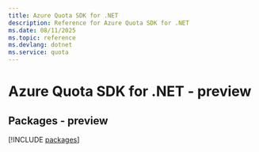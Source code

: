 ```yaml
---
title: Azure Quota SDK for .NET
description: Reference for Azure Quota SDK for .NET
ms.date: 08/11/2025
ms.topic: reference
ms.devlang: dotnet
ms.service: quota
---
```

# Azure Quota SDK for .NET - preview
## Packages - preview
[!INCLUDE [packages](quota-index.md)]